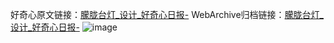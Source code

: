 好奇心原文链接：[朦胧台灯_设计_好奇心日报-](https://www.qdaily.com/articles/3100.html)
WebArchive归档链接：[朦胧台灯_设计_好奇心日报-](http://web.archive.org/web/20190623151533/https://www.qdaily.com/articles/3100.html)
![image](http://ww3.sinaimg.cn/large/007d5XDply1g3v6nq8yeqj30u03lo4ck)